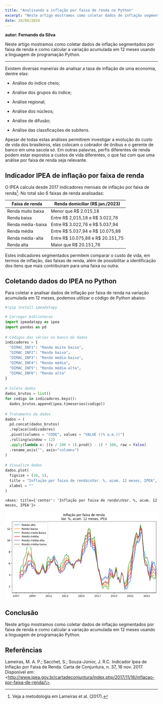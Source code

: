 ```yaml
---
title: "Analisando a inflação por faixa de renda no Python"
excerpt: "Neste artigo mostramos como coletar dados de inflação segmentados por faixa de renda e como calcular a variação acumulada em 12 meses usando a linguagem de programação Python. <br/><img src='/images/portfolio/inflacao_faixa_renda/output_3_1.png'>"
date: 18/04/2024
---
```


**autor: Fernando da Silva**

Neste artigo mostramos como coletar dados de inflação segmentados por faixa de renda e como calcular a variação acumulada em 12 meses usando a linguagem de programação Python.

<hr>

Existem diversas maneiras de analisar a taxa de inflação de uma economia, dentre elas:

-   Análise do índice cheio;

-   Análise dos grupos do índice;

-   Análise regional;

-   Análise dos núcleos;

-   Análise de difusão;

-   Análise das classficações de subitens.

Apesar de todas estas análises permitirem investigar a evolução do custo de vida dos brasileiros, elas colocam o cobrador de ônibus e o gerente de banco em uma sacola só. Em outras palavras, perfis diferentes de renda podem estar expostos a custos de vida diferentes, o que faz com que uma análise por faixa de renda seja relevante.

## Indicador IPEA de inflação por faixa de renda

O IPEA calcula desde 2017 indicadores mensais de inflação por faixa de renda[^1]. No total são 6 faixas de renda analisadas:

[^1]: Veja a metodologia em Lameiras et al. (2017).

| Faixa de renda    | Renda domiciliar (R\$ jan./2023)     |
|-------------------|--------------------------------------|
| Renda muito baixa | Menor que R\$ 2.015,18               |
| Renda baixa       | Entre R\$ 2,015,18 e R\$ 3.022,76    |
| Renda média-baixa | Entre R\$ 3.022,76 e R\$ 5.037,94    |
| Renda média       | Entre R\$ 5.037,94 e R\$ 10.075,88   |
| Renda média-alta  | Entre R\$ 10.075,88 e R\$ 20.151,75  |
| Renda alta        | Maior que R\$ 20.151,76              |

Estes indicadores segmentados permitem comparar o custo de vida, em termos de inflação, das faixas de renda, além de possibilitar a identificação dos itens que mais contribuiram para uma faixa ou outra.

## Coletando dados do IPEA no Python

Para coletar e analisar dados de inflação por faixa de renda na variação acumulada em 12 meses, podemos utilizar o código de Python abaixo:


```python
#!pip install ipeadatapy
```


```python
# Carregar bibliotecas
import ipeadatapy as ipea
import pandas as pd

# Códigos das séries no banco de dados
indicadores = {
  "DIMAC_INF1": "Renda muito baixa",
  "DIMAC_INF2": "Renda baixa",
  "DIMAC_INF3": "Renda média-baixa",
  "DIMAC_INF4": "Renda média",
  "DIMAC_INF5": "Renda média-alta",
  "DIMAC_INF6": "Renda alta"
}

# Coleta dados
dados_brutos = list()
for codigo in indicadores.keys():
  dados_brutos.append(ipea.timeseries(codigo))

# Tratamento de dados
dados = (
  pd.concat(dados_brutos)
  .replace(indicadores)
  .pivot(columns = "CODE", values = "VALUE ((% a.m.))")
  .rolling(window = 12)
  .apply(lambda x: ((x / 100 + 1).prod() - 1) * 100, raw = False)
  .rename_axis("", axis="columns")
)

# Visualiza dados
dados.plot(
  figsize = (10, 5),
  title = "Inflação por faixa de renda\nVar. %, acum. 12 meses, IPEA",
  xlabel = ""
)
```




    <Axes: title={'center': 'Inflação por faixa de renda\nVar. %, acum. 12 meses, IPEA'}>




    
![png](/images/portfolio/inflacao_faixa_renda/output_3_1.png)
    


## Conclusão

Neste artigo mostramos como coletar dados de inflação segmentados por faixa de renda e como calcular a variação acumulada em 12 meses usando a linguagem de programação Python.

## Referências

Lameiras, M. A. P.; Sacchet, S.; Souza-Júnior, J. R.C. Indicador Ipea de Inflação por Faixa de Renda. Carta de Conjuntura, n. 37, 16 nov. 2017. Disponível em: \<http://www.ipea.gov.br/cartadeconjuntura/index.php/2017/11/16/inflacao-por-faixa-de-renda/\>.
